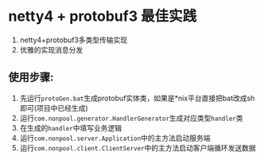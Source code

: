 # netty4 + protobuf3 最佳实践
1. netty4+protobuf3多类型传输实现
2. 优雅的实现消息分发

## 使用步骤:
1. 先运行`protoGen.bat`生成protobuf实体类，如果是*nix平台直接把bat改成sh即可(项目中已经生成)
2. 运行`com.nonpool.generator.HandlerGenerator`生成对应类型`handler`类
3. 在生成的`handler`中填写业务逻辑
4. 运行`com.nonpool.server.Application`中的主方法启动服务端
5. 运行`com.nonpool.client.ClientServer`中的主方法启动客户端循环发送数据

